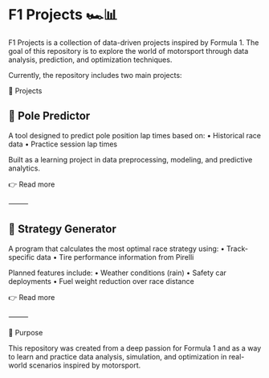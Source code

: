 # F1 Projects 🏎️📊

F1 Projects is a collection of data-driven projects inspired by Formula 1.
The goal of this repository is to explore the world of motorsport through data analysis, prediction, and optimization techniques.

Currently, the repository includes two main projects:

📂 Projects

## 🔮 Pole Predictor

A tool designed to predict pole position lap times based on:
	•	Historical race data
	•	Practice session lap times

Built as a learning project in data preprocessing, modeling, and predictive analytics.

👉 Read more

⸻

## 🏁 Strategy Generator

A program that calculates the most optimal race strategy using:
	•	Track-specific data
	•	Tire performance information from Pirelli

Planned features include:
	•	Weather conditions (rain)
	•	Safety car deployments
	•	Fuel weight reduction over race distance

👉 Read more

⸻

🎯 Purpose

This repository was created from a deep passion for Formula 1 and as a way to learn and practice data analysis, simulation, and optimization in real-world scenarios inspired by motorsport.